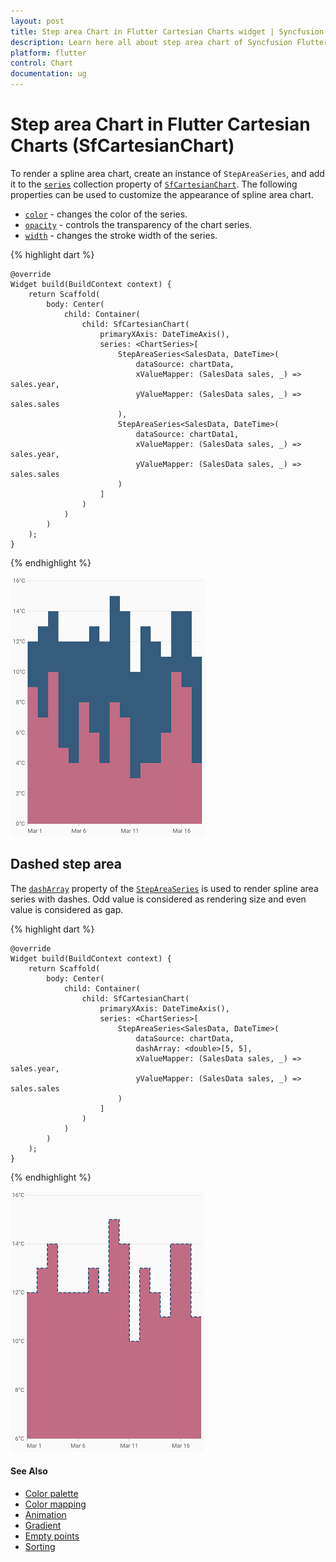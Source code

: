 ```yaml
---
layout: post
title: Step area Chart in Flutter Cartesian Charts widget | Syncfusion 
description: Learn here all about step area chart of Syncfusion Flutter Cartesian Charts (SfCartesianChart) widget and more.
platform: flutter
control: Chart
documentation: ug
---
```


# Step area Chart in Flutter Cartesian Charts (SfCartesianChart)

To render a spline area chart, create an instance of `StepAreaSeries`, and add it to the [`series`](https://pub.dev/documentation/syncfusion_flutter_charts/latest/charts/SfCartesianChart/series.html) collection property of [`SfCartesianChart`](https://pub.dev/documentation/syncfusion_flutter_charts/latest/charts/SfCartesianChart/SfCartesianChart.html). The following properties can be used to customize the appearance of spline area chart.

* [`color`](https://pub.dev/documentation/syncfusion_flutter_charts/latest/charts/CartesianSeries/color.html) - changes the color of the series.
* [`opacity`](https://pub.dev/documentation/syncfusion_flutter_charts/latest/charts/CartesianSeries/opacity.html) - controls the transparency of the chart series.
* [`width`](https://pub.dev/documentation/syncfusion_flutter_charts/latest/charts/CartesianSeries/width.html) - changes the stroke width of the series.

{% highlight dart %} 

    @override
    Widget build(BuildContext context) {
        return Scaffold(
            body: Center(
                child: Container(
                    child: SfCartesianChart(
                        primaryXAxis: DateTimeAxis(),
                        series: <ChartSeries>[
                            StepAreaSeries<SalesData, DateTime>(
                                dataSource: chartData,
                                xValueMapper: (SalesData sales, _) => sales.year,
                                yValueMapper: (SalesData sales, _) => sales.sales
                            ),
                            StepAreaSeries<SalesData, DateTime>(
                                dataSource: chartData1,
                                xValueMapper: (SalesData sales, _) => sales.year,
                                yValueMapper: (SalesData sales, _) => sales.sales
                            )
                        ]
                    )
                )
            )
        );
    }

{% endhighlight %}

![Step area chart](cartesian-chart-types-images/step_area.png)

## Dashed step area

The [`dashArray`](https://pub.dev/documentation/syncfusion_flutter_charts/latest/charts/CartesianSeries/dashArray.html) property of the [`StepAreaSeries`](https://pub.dev/documentation/syncfusion_flutter_charts/latest/charts/StepAreaSeries-class.html) is used to render spline area series with dashes. Odd value is considered as rendering size and even value is considered as gap.

{% highlight dart %} 
    
    @override
    Widget build(BuildContext context) {
        return Scaffold(
            body: Center(
                child: Container(
                    child: SfCartesianChart(
                        primaryXAxis: DateTimeAxis(),
                        series: <ChartSeries>[
                            StepAreaSeries<SalesData, DateTime>(
                                dataSource: chartData,
                                dashArray: <double>[5, 5],
                                xValueMapper: (SalesData sales, _) => sales.year,
                                yValueMapper: (SalesData sales, _) => sales.sales
                            )
                        ]
                    )
                )
            )
        );
    }

{% endhighlight %}

![Dashed step area chart](cartesian-chart-types-images/step_area_dashed.png)

#### See Also

* [Color palette](./series-customization#color-palette) 
* [Color mapping](./series-customization#color-mapping-for-data-points)
* [Animation](./series-customization#animation)
* [Gradient](./series-customization#gradient-fill)
* [Empty points](./series-customization#empty-points)  
* [Sorting](./series-customization##sorting) 